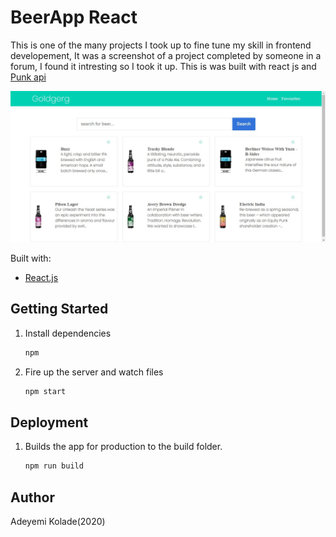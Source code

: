 # BeerApp React

This is one of the many projects I took up to fine tune my skill in frontend developement, It was a screenshot of a project completed by someone in a forum, I found it intresting so I took it up. This is was built with react js and [Punk api](https://api.punkapi.com)

![demo](https://github.com/theophilly/beerApp-vanillaJS/blob/master/Goldgerg.png?raw=true)

Built with:

- [React.js](https://reactjs.org/)

## Getting Started

1. Install dependencies

   ```bash
   npm
   ```

2. Fire up the server and watch files

   ```bash
   npm start
   ```

## Deployment

1. Builds the app for production to the build folder.

   ```bash
   npm run build
   ```
 
## Author
Adeyemi Kolade(2020)
